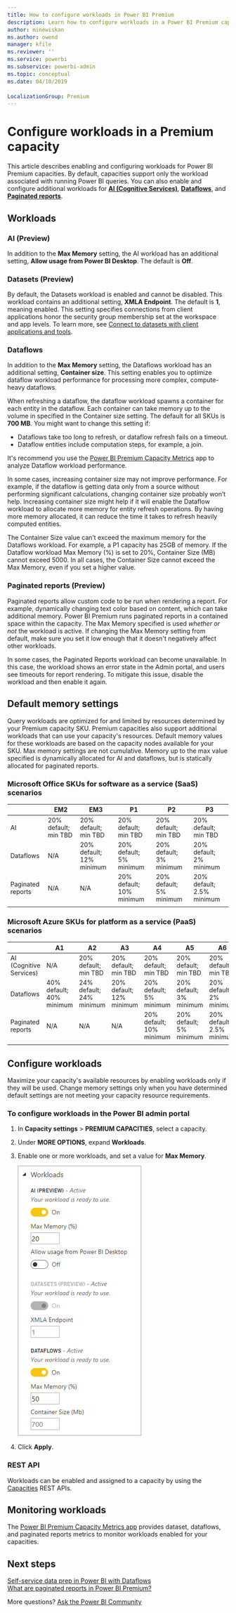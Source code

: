 ```yaml
---
title: How to configure workloads in Power BI Premium
description: Learn how to configure workloads in a Power BI Premium capacity.
author: minewiskan
ms.author: owend
manager: kfile
ms.reviewer: ''
ms.service: powerbi
ms.subservice: powerbi-admin
ms.topic: conceptual
ms.date: 04/10/2019

LocalizationGroup: Premium
---
```


# Configure workloads in a Premium capacity

This article describes enabling and configuring workloads for Power BI Premium capacities. By default, capacities support only the workload associated with running Power BI queries. You can also enable and configure additional workloads for **[AI (Cognitive Services)](service-cognitive-services.md)**, **[Dataflows](service-dataflows-overview.md#dataflow-capabilities-on-power-bi-premium)**, and **[Paginated reports](paginated-reports-save-to-power-bi-service.md)**.

## Workloads

### AI (Preview)

In addition to the **Max Memory** setting, the AI workload has an additional setting, **Allow usage from Power BI Desktop**. The default is **Off**.

### Datasets (Preview)

By default, the Datasets workload is enabled and cannot be disabled. 
This workload contains an additional setting, **XMLA Endpoint**. The default is **1**, meaning enabled. This setting specifies connections from client applications honor the security group membership set at the workspace and app levels. To learn more, see [Connect to datasets with client applications and tools](service-premium-connect-toolsmd).

### Dataflows

In addition to the **Max Memory** setting, the Dataflows workload has an additional setting, **Container size**. This setting enables you to optimize dataflow workload performance for processing more complex, compute-heavy dataflows.

When refreshing a dataflow, the dataflow workload spawns a container for each entity in the dataflow. Each container can take memory up to the volume in specified in the Container size setting. The default for all SKUs is **700 MB**. You might want to change this setting if:

- Dataflows take too long to refresh, or dataflow refresh fails on a timeout.
- Dataflow entities include computation steps, for example, a join.  

It's recommend you use the [Power BI Premium Capacity Metrics](service-admin-premium-monitor-capacity..md) app to analyze Dataflow workload performance. 

In some cases, increasing container size may not improve performance. For example, if the dataflow is getting data only from a source without performing significant calculations, changing container size probably won’t help. Increasing container size might help if it will enable the Dataflow workload to allocate more memory for entity refresh operations. By having more memory allocated, it can reduce the time it takes to refresh heavily computed entities. 

The Container Size value can’t exceed the maximum memory for the Dataflows workload. For example, a P1 capacity has 25GB of memory. If the Dataflow workload Max Memory (%) is set to 20%, Container Size (MB) cannot exceed 5000. In all cases, the Container Size cannot exceed the Max Memory, even if you set a higher value. 

### Paginated reports (Preview)

Paginated reports allow custom code to be run when rendering a report. For example, dynamically changing text color based on content, which can take additional memory. Power BI Premium runs paginated reports in a contained space within the capacity. The Max Memory specified is used *whether or not* the workload is active. If changing the Max Memory setting from default, make sure you set it low enough that it doesn't negatively affect other workloads.

In some cases, the Paginated Reports workload can become unavailable. In this case, the workload shows an error state in the Admin portal, and users see timeouts for report rendering. To mitigate this issue, disable the workload and then enable it again.

## Default memory settings

Query workloads are optimized for and limited by resources determined by your Premium capacity SKU. Premium capacities also support additional workloads that can use your capacity's resources. Default memory values for these workloads are based on the capacity nodes available for your SKU. Max memory settings are not cumulative. Memory up to the max value specified is dynamically allocated for AI and dataflows, but is statically allocated for paginated reports. 

### Microsoft Office SKUs for software as a service (SaaS) scenarios

|                     | EM2                      | EM3                       | P1                      | P2                       | P3                       |
|---------------------|--------------------------|--------------------------|-------------------------|--------------------------|--------------------------|
| AI | 20% default; min TBD| 20% default; min TBD | 20% default; min TBD | 20% default; min TBD | 20% default; min TBD |
| Dataflows | N/A |20% default; 12% minimum  | 20% default; 5% minimum  | 20% default; 3% minimum | 20% default; 2% minimum  |
| Paginated reports | N/A |N/A | 20% default; 10% minimum | 20% default; 5% minimum | 20% default; 2.5% minimum |
| | | | | | |

### Microsoft Azure SKUs for platform as a service (PaaS) scenarios

|                  | A1                       | A2                       | A3                      | A4                       | A5                      | A6                        |
|-------------------|--------------------------|--------------------------|-------------------------|--------------------------|-------------------------|---------------------------|
| AI (Cognitive Services) | N/A                      | 20% default; min TBD                      | 20% default; min TBD                     | 20% default; min TBD | 20% default; min TBD | 20% default; min TBD |
| Dataflows         | 40% default; 40% minimum | 24% default; 24% minimum | 20% default; 12% minimum | 20% default; 5% minimum  | 20% default; 3% minimum | 20% default; 2% minimum   |
| Paginated reports | N/A                      | N/A                      | N/A                     | 20% default; 10% minimum | 20% default; 5% minimum | 20% default; 2.5% minimum |
| | | | | | |

## Configure workloads

Maximize your capacity's available resources by enabling workloads only if they will be used. Change memory settings only when you have determined default settings are not meeting your capacity resource requirements.  

### To configure workloads in the Power BI admin portal

1. In **Capacity settings** > **PREMIUM CAPACITIES**, select a capacity.

1. Under **MORE OPTIONS**, expand **Workloads**.

1. Enable one or more workloads, and set a value for **Max Memory**.   

    
    ![Enable workloads](media/service-admin-premium-workloads/admin-portal-workloads.png)

1. Click **Apply**.

### REST API

Workloads can be enabled and assigned to a capacity by using the [Capacities](https://docs.microsoft.com/rest/api/power-bi/capacities) REST APIs.

## Monitoring workloads

The [Power BI Premium Capacity Metrics app](service-admin-premium-monitor-capacity.md) provides dataset, dataflows, and paginated reports metrics to monitor workloads enabled for your capacities. 

## Next steps

[Self-service data prep in Power BI with Dataflows](service-dataflows-overview.md)   
[What are paginated reports in Power BI Premium?](paginated-reports-report-builder-power-bi.md)   

More questions? [Ask the Power BI Community](http://community.powerbi.com/)